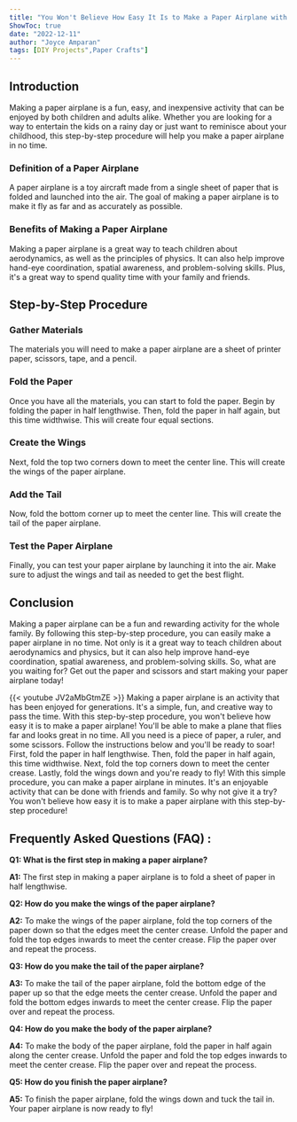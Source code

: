 ```yaml
---
title: "You Won't Believe How Easy It Is to Make a Paper Airplane with This Step-by-Step Procedure!"
ShowToc: true 
date: "2022-12-11"
author: "Joyce Amparan" 
tags: [DIY Projects",Paper Crafts"]
---
```

## Introduction

Making a paper airplane is a fun, easy, and inexpensive activity that can be enjoyed by both children and adults alike. Whether you are looking for a way to entertain the kids on a rainy day or just want to reminisce about your childhood, this step-by-step procedure will help you make a paper airplane in no time. 

### Definition of a Paper Airplane

A paper airplane is a toy aircraft made from a single sheet of paper that is folded and launched into the air. The goal of making a paper airplane is to make it fly as far and as accurately as possible. 

### Benefits of Making a Paper Airplane

Making a paper airplane is a great way to teach children about aerodynamics, as well as the principles of physics. It can also help improve hand-eye coordination, spatial awareness, and problem-solving skills. Plus, it's a great way to spend quality time with your family and friends.

## Step-by-Step Procedure

### Gather Materials

The materials you will need to make a paper airplane are a sheet of printer paper, scissors, tape, and a pencil. 

### Fold the Paper

Once you have all the materials, you can start to fold the paper. Begin by folding the paper in half lengthwise. Then, fold the paper in half again, but this time widthwise. This will create four equal sections. 

### Create the Wings

Next, fold the top two corners down to meet the center line. This will create the wings of the paper airplane. 

### Add the Tail

Now, fold the bottom corner up to meet the center line. This will create the tail of the paper airplane. 

### Test the Paper Airplane

Finally, you can test your paper airplane by launching it into the air. Make sure to adjust the wings and tail as needed to get the best flight. 

## Conclusion

Making a paper airplane can be a fun and rewarding activity for the whole family. By following this step-by-step procedure, you can easily make a paper airplane in no time. Not only is it a great way to teach children about aerodynamics and physics, but it can also help improve hand-eye coordination, spatial awareness, and problem-solving skills. So, what are you waiting for? Get out the paper and scissors and start making your paper airplane today!

{{< youtube JV2aMbGtmZE >}} 
Making a paper airplane is an activity that has been enjoyed for generations. It's a simple, fun, and creative way to pass the time. With this step-by-step procedure, you won't believe how easy it is to make a paper airplane! You'll be able to make a plane that flies far and looks great in no time. All you need is a piece of paper, a ruler, and some scissors. Follow the instructions below and you'll be ready to soar! First, fold the paper in half lengthwise. Then, fold the paper in half again, this time widthwise. Next, fold the top corners down to meet the center crease. Lastly, fold the wings down and you're ready to fly! With this simple procedure, you can make a paper airplane in minutes. It's an enjoyable activity that can be done with friends and family. So why not give it a try? You won't believe how easy it is to make a paper airplane with this step-by-step procedure!

## Frequently Asked Questions (FAQ) :
**Q1: What is the first step in making a paper airplane?**

**A1:** The first step in making a paper airplane is to fold a sheet of paper in half lengthwise.

**Q2: How do you make the wings of the paper airplane?**

**A2:** To make the wings of the paper airplane, fold the top corners of the paper down so that the edges meet the center crease. Unfold the paper and fold the top edges inwards to meet the center crease. Flip the paper over and repeat the process.

**Q3: How do you make the tail of the paper airplane?**

**A3:** To make the tail of the paper airplane, fold the bottom edge of the paper up so that the edge meets the center crease. Unfold the paper and fold the bottom edges inwards to meet the center crease. Flip the paper over and repeat the process.

**Q4: How do you make the body of the paper airplane?**

**A4:** To make the body of the paper airplane, fold the paper in half again along the center crease. Unfold the paper and fold the top edges inwards to meet the center crease. Flip the paper over and repeat the process.

**Q5: How do you finish the paper airplane?**

**A5:** To finish the paper airplane, fold the wings down and tuck the tail in. Your paper airplane is now ready to fly!





